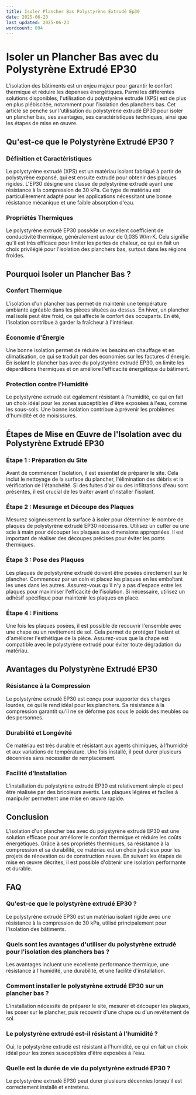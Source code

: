 ```yaml
---
title: Isoler Plancher Bas Polystyrène Extrudé Ep30
date: 2025-06-23
last_updated: 2025-06-23
wordcount: 894
---
```


# Isoler un Plancher Bas avec du Polystyrène Extrudé EP30

L'isolation des bâtiments est un enjeu majeur pour garantir le confort thermique et réduire les dépenses énergétiques. Parmi les différentes solutions disponibles, l'utilisation du polystyrène extrudé (XPS) est de plus en plus plébiscitée, notamment pour l'isolation des planchers bas. Cet article se penche sur l'utilisation du polystyrène extrudé EP30 pour isoler un plancher bas, ses avantages, ses caractéristiques techniques, ainsi que les étapes de mise en œuvre.

## Qu'est-ce que le Polystyrène Extrudé EP30 ?

### Définition et Caractéristiques

Le polystyrène extrudé (XPS) est un matériau isolant fabriqué à partir de polystyrène expansé, qui est ensuite extrudé pour obtenir des plaques rigides. L'EP30 désigne une classe de polystyrène extrudé ayant une résistance à la compression de 30 kPa. Ce type de matériau est particulièrement adapté pour les applications nécessitant une bonne résistance mécanique et une faible absorption d'eau.

### Propriétés Thermiques

Le polystyrène extrudé EP30 possède un excellent coefficient de conductivité thermique, généralement autour de 0,035 W/m·K. Cela signifie qu'il est très efficace pour limiter les pertes de chaleur, ce qui en fait un choix privilégié pour l'isolation des planchers bas, surtout dans les régions froides.

## Pourquoi Isoler un Plancher Bas ?

### Confort Thermique

L'isolation d'un plancher bas permet de maintenir une température ambiante agréable dans les pièces situées au-dessus. En hiver, un plancher mal isolé peut être froid, ce qui affecte le confort des occupants. En été, l'isolation contribue à garder la fraîcheur à l'intérieur.

### Économie d'Énergie

Une bonne isolation permet de réduire les besoins en chauffage et en climatisation, ce qui se traduit par des économies sur les factures d'énergie. En isolant le plancher bas avec du polystyrène extrudé EP30, on limite les déperditions thermiques et on améliore l'efficacité énergétique du bâtiment.

### Protection contre l'Humidité

Le polystyrène extrudé est également résistant à l'humidité, ce qui en fait un choix idéal pour les zones susceptibles d'être exposées à l'eau, comme les sous-sols. Une bonne isolation contribue à prévenir les problèmes d'humidité et de moisissures.

## Étapes de Mise en Œuvre de l'Isolation avec du Polystyrène Extrudé EP30

### Étape 1 : Préparation du Site

Avant de commencer l'isolation, il est essentiel de préparer le site. Cela inclut le nettoyage de la surface du plancher, l'élimination des débris et la vérification de l'étanchéité. Si des fuites d'air ou des infiltrations d'eau sont présentes, il est crucial de les traiter avant d'installer l'isolant.

### Étape 2 : Mesurage et Découpe des Plaques

Mesurez soigneusement la surface à isoler pour déterminer le nombre de plaques de polystyrène extrudé EP30 nécessaires. Utilisez un cutter ou une scie à main pour découper les plaques aux dimensions appropriées. Il est important de réaliser des découpes précises pour éviter les ponts thermiques.

### Étape 3 : Pose des Plaques

Les plaques de polystyrène extrudé doivent être posées directement sur le plancher. Commencez par un coin et placez les plaques en les emboîtant les unes dans les autres. Assurez-vous qu'il n'y a pas d'espace entre les plaques pour maximiser l'efficacité de l'isolation. Si nécessaire, utilisez un adhésif spécifique pour maintenir les plaques en place.

### Étape 4 : Finitions

Une fois les plaques posées, il est possible de recouvrir l'ensemble avec une chape ou un revêtement de sol. Cela permet de protéger l'isolant et d'améliorer l'esthétique de la pièce. Assurez-vous que la chape est compatible avec le polystyrène extrudé pour éviter toute dégradation du matériau.

## Avantages du Polystyrène Extrudé EP30

### Résistance à la Compression

Le polystyrène extrudé EP30 est conçu pour supporter des charges lourdes, ce qui le rend idéal pour les planchers. Sa résistance à la compression garantit qu'il ne se déforme pas sous le poids des meubles ou des personnes.

### Durabilité et Longévité

Ce matériau est très durable et résistant aux agents chimiques, à l'humidité et aux variations de température. Une fois installé, il peut durer plusieurs décennies sans nécessiter de remplacement.

### Facilité d'Installation

L'installation du polystyrène extrudé EP30 est relativement simple et peut être réalisée par des bricoleurs avertis. Les plaques légères et faciles à manipuler permettent une mise en œuvre rapide.

## Conclusion

L'isolation d'un plancher bas avec du polystyrène extrudé EP30 est une solution efficace pour améliorer le confort thermique et réduire les coûts énergétiques. Grâce à ses propriétés thermiques, sa résistance à la compression et sa durabilité, ce matériau est un choix judicieux pour les projets de rénovation ou de construction neuve. En suivant les étapes de mise en œuvre décrites, il est possible d'obtenir une isolation performante et durable.

## FAQ

### Qu'est-ce que le polystyrène extrudé EP30 ?

Le polystyrène extrudé EP30 est un matériau isolant rigide avec une résistance à la compression de 30 kPa, utilisé principalement pour l'isolation des bâtiments.

### Quels sont les avantages d'utiliser du polystyrène extrudé pour l'isolation des planchers bas ?

Les avantages incluent une excellente performance thermique, une résistance à l'humidité, une durabilité, et une facilité d'installation.

### Comment installer le polystyrène extrudé EP30 sur un plancher bas ?

L'installation nécessite de préparer le site, mesurer et découper les plaques, les poser sur le plancher, puis recouvrir d'une chape ou d'un revêtement de sol.

### Le polystyrène extrudé est-il résistant à l'humidité ?

Oui, le polystyrène extrudé est résistant à l'humidité, ce qui en fait un choix idéal pour les zones susceptibles d'être exposées à l'eau.

### Quelle est la durée de vie du polystyrène extrudé EP30 ?

Le polystyrène extrudé EP30 peut durer plusieurs décennies lorsqu'il est correctement installé et entretenu.